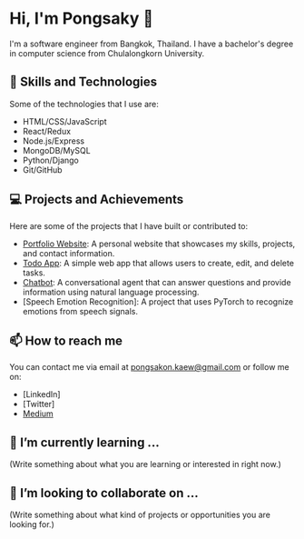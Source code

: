 # Hi, I'm Pongsaky 👋

I'm a software engineer from Bangkok, Thailand. I have a bachelor's degree in computer science from Chulalongkorn University.

## 🚀 Skills and Technologies

Some of the technologies that I use are:

- HTML/CSS/JavaScript
- React/Redux
- Node.js/Express
- MongoDB/MySQL
- Python/Django
- Git/GitHub

## 💻 Projects and Achievements

Here are some of the projects that I have built or contributed to:

- [Portfolio Website](^1^): A personal website that showcases my skills, projects, and contact information.
- [Todo App](^2^): A simple web app that allows users to create, edit, and delete tasks.
- [Chatbot](^3^): A conversational agent that can answer questions and provide information using natural language processing.
- [Speech Emotion Recognition]: A project that uses PyTorch to recognize emotions from speech signals.

## 📫 How to reach me

You can contact me via email at pongsakon.kaew@gmail.com or follow me on:

- [LinkedIn]
- [Twitter]
- [Medium](https://medium.com/@pongsakon-kaew)

## 🌱 I’m currently learning ...

(Write something about what you are learning or interested in right now.)

## 🤝 I’m looking to collaborate on ...

(Write something about what kind of projects or opportunities you are looking for.)
